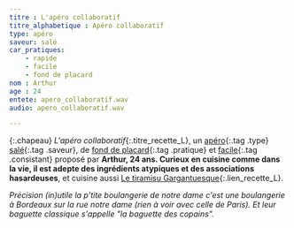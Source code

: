```yaml
---
titre : L'apéro collaboratif
titre_alphabetique : Apéro collaboratif
type: apéro
saveur: salé
car_pratiques: 
    - rapide
    - facile
    - fond de placard
nom : Arthur
age : 24
entete: apero_collaboratif.wav
audio: apero_collaboratif.wav

---
```

{:.chapeau}
*L'apéro collaboratif*{:.titre_recette_L}, un [apéro](/apero){:.tag .type} [salé](/sale){:.tag .saveur}, de [fond de placard](/fond_de_placard){:.tag .pratique} et [facile](/facile){:.tag .consistant} proposé par **Arthur, 24 ans. Curieux  en cuisine comme dans la vie, il est  adepte des ingrédients atypiques et  des associations hasardeuses**, et cuisine aussi [Le tiramisu Gargantuesque](recettes/Arthur_Pouzet/le_tiramisu_gargantuesque.html){:.lien_recette_L}.

*Précision (in)utile la p'tite boulangerie de notre dame c'est une boulangerie à Bordeaux sur la rue notre dame (rien à voir avec celle de Paris). Et leur baguette classique s'appelle "la baguette des copains".*
